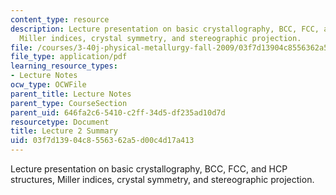 ```yaml
---
content_type: resource
description: Lecture presentation on basic crystallography, BCC, FCC, and HCP structures,
  Miller indices, crystal symmetry, and stereographic projection.
file: /courses/3-40j-physical-metallurgy-fall-2009/03f7d13904c8556362a5d00c4d17a413_MIT3_40JF09_lec02.pdf
file_type: application/pdf
learning_resource_types:
- Lecture Notes
ocw_type: OCWFile
parent_title: Lecture Notes
parent_type: CourseSection
parent_uid: 646fa2c6-5410-c2ff-34d5-df235ad10d7d
resourcetype: Document
title: Lecture 2 Summary
uid: 03f7d139-04c8-5563-62a5-d00c4d17a413
---
```

Lecture presentation on basic crystallography, BCC, FCC, and HCP structures, Miller indices, crystal symmetry, and stereographic projection.

